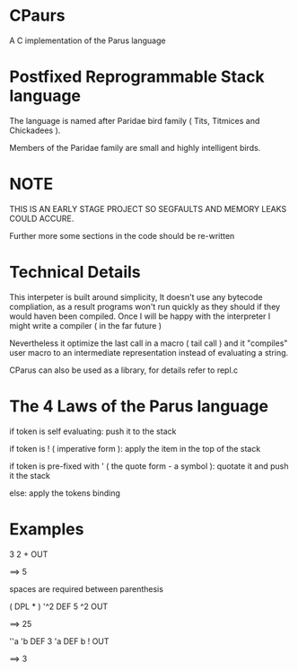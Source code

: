 # CPaurs 

A C implementation of the Parus language

# Postfixed Reprogrammable Stack language

The language is named after Paridae bird family ( Tits, Titmices and Chickadees ).

Members of the Paridae family are small and highly intelligent birds.

# NOTE

THIS IS AN EARLY STAGE PROJECT SO SEGFAULTS AND MEMORY LEAKS COULD ACCURE.

Further more some sections in the code should be re-written


# Technical Details

This interpeter is built around simplicity,
It doesn't use any bytecode compliation, as a result programs won't run quickly as they should if they would haven been compiled.
Once I will be happy with the interpreter I might write a compiler ( in the far future )


Nevertheless it optimize the last call in a macro ( tail call ) and it "compiles" user macro to an intermediate representation instead of evaluating a string.


CParus can also be used as a library, for details refer to repl.c

# The 4 Laws of the Parus language

if token is self evaluating:
	push it to the stack

if token is ! ( imperative form ):
	apply the item in the top of the stack

if token is pre-fixed with ' ( the quote form - a symbol ):
	quotate it and push it the stack

else:
	apply the tokens binding

# Examples

3 2 + OUT

==> 5

spaces are required between parenthesis

( DPL * ) '^2 DEF
5 ^2 OUT

==> 25

''a 'b DEF
3 'a DEF
b ! OUT 

==> 3
